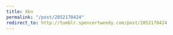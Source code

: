 ```yaml
---
title: Xkn
permalink: "/post/2852170424"
redirect_to: http://tumblr.spencertweedy.com/post/2852170424
---
```


